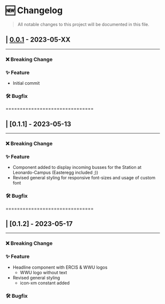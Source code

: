 <!---
THIS CHANGELOG FOLLOWS SEMANTIC VERSIONING - http://semver.org/
AND KEEPACHANGELOG - https://keepachangelog.com/en/1.1.0/ !!!

Please adhere to the rules when editing this file.

Given a version number MAJOR.MINOR.PATCH, increment the:
    MAJOR version when you make incompatible API changes
    MINOR version when you add functionality in a backwards compatible manner
    PATCH version when you make backwards compatible bug fixes
    Additional labels for pre-release and build metadata are available as extensions to the MAJOR.MINOR.PATCH format.
--->

# 🆕 Changelog

> All notable changes to this project will be documented in this file.

## | [0.0.1] - 2023-05-XX

---

### ❌ Breaking Change

### ✨ Feature

- Initial commit

### 🛠️ Bugfix

===============================

[0.0.1]: https://zivgitlab.uni-muenster.de/ml-de/teaching/ps-house-tech/releases/tag/v0.0.1

## | [0.1.1] - 2023-05-13

---

### ❌ Breaking Change

### ✨ Feature

- Component added to display incoming busses for the Station at Leonardo-Campus (Easteregg included ;))
- Revised general styling for responsive font-sizes and usage of custom font


### 🛠️ Bugfix

===============================


## | [0.1.2] - 2023-05-17

---

### ❌ Breaking Change

### ✨ Feature

- Headline component with ERCIS & WWU logos
	- WWU logo without text
- Revised general styling
	- icon-xm constant added

### 🛠️ Bugfix



